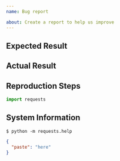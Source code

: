 ```yaml
---
name: Bug report

about: Create a report to help us improve
---
```


<!-- Summary. -->

## Expected Result

<!-- What you expected. -->

## Actual Result

<!-- What happened instead. -->

## Reproduction Steps

```python
import requests
```

## System Information

    $ python -m requests.help

```json
{
  "paste": "here"
}
```

<!-- This command is only available on Requests v2.16.4 and greater. Otherwise,

please provide some basic information about your system (Python version,

operating system, &c). -->
